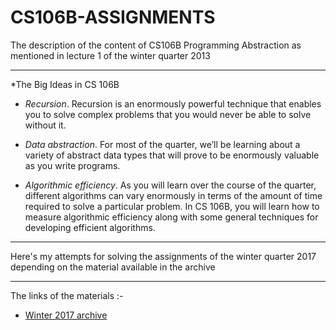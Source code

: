 CS106B-ASSIGNMENTS
==================
The description of the content of CS106B Programming Abstraction as mentioned
in lecture 1 of the winter quarter 2013 


-----------------------------------------------
*The Big Ideas in CS 106B


- *Recursion*.
  Recursion is an enormously powerful technique that enables you to solve
  complex problems that you would never be able to solve without it. 

- *Data abstraction*.
  For most of the quarter, we’ll be learning about a variety of abstract 
  data types that will prove to be enormously valuable as you write programs.

- *Algorithmic efficiency*.
  As you will learn over the course of the quarter, different algorithms 
  can vary enormously in terms of the amount of time required to solve a
  particular problem.  In CS 106B, you will learn how to measure algorithmic
  efficiency along with some general techniques for developing efficient
  algorithms.
  
-------------------------------------------------

Here's my attempts for solving the assignments of the winter quarter 2017
depending on the material available in the archive





-----------------------------------------------
The links of the materials :-



- [Winter 2017 archive](https://web.stanford.edu/class/archive/cs/cs106b/cs106b.1174/)
